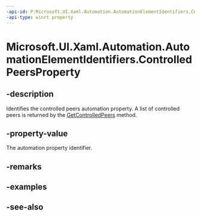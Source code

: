 ```yaml
---
-api-id: P:Microsoft.UI.Xaml.Automation.AutomationElementIdentifiers.ControlledPeersProperty
-api-type: winrt property
---
```


<!-- Property syntax
public Windows.UI.Xaml.Automation.AutomationProperty ControlledPeersProperty { get; }
-->

# Microsoft.UI.Xaml.Automation.AutomationElementIdentifiers.ControlledPeersProperty

## -description
Identifies the controlled peers automation property. A list of controlled peers is returned by the [GetControlledPeers](../microsoft.ui.xaml.automation.peers/automationpeer_getcontrolledpeers_1408209931.md) method.

## -property-value
The automation property identifier.

## -remarks

## -examples

## -see-also
